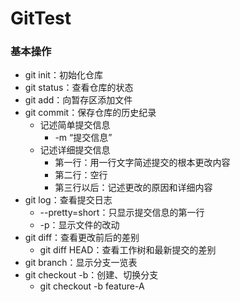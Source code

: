 # GitTest

### 基本操作

+ git init：初始化仓库
+ git status：查看仓库的状态
+ git add：向暂存区添加文件
+ git commit：保存仓库的历史纪录
  + 记述简单提交信息
    + -m “提交信息”
  + 记述详细提交信息
    + 第一行：用一行文字简述提交的根本更改内容
    + 第二行：空行
    + 第三行以后：记述更改的原因和详细内容
+ git log：查看提交日志
  + --pretty=short：只显示提交信息的第一行
  + -p：显示文件的改动
+ git diff：查看更改前后的差别
  + git diff HEAD：查看工作树和最新提交的差别
+ git branch：显示分支一览表
+ git checkout -b：创建、切换分支
  + git checkout -b feature-A
